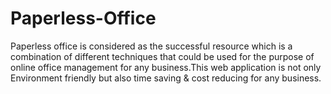 # Paperless-Office
Paperless office is considered as the successful resource which is a combination of different techniques that could be used for the purpose of online office management for any business.This web application is not only Environment friendly but also time saving &amp; cost reducing for any business.
